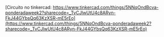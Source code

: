 [Circuito no tinkercad: https://www.tinkercad.com/things/5NNqOndBcva-ponderadaweek2?sharecode=_TvCJlwUtU4c8ARyn-FkJ44GYbsQq63KzXSR-mE5rEo](https://www.tinkercad.com/things/5NNqOndBcva-ponderadaweek2?sharecode=_TvCJlwUtU4c8ARyn-FkJ44GYbsQq63KzXSR-mE5rEo)